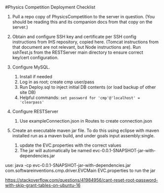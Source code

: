 #Physics Competition Deployment Checklist

1. Pull a repo copy of PhysicsCompetition to the server in question.  (You should be reading this and its companion docs from that copy on the server.)

1. Obtain and configure SSH key and certificate per SSH config instructions from IHS repository, copied here.  (Tomcat instructions from that document are not relevant, but Node instructions are).  Run sshTest.js from the RESTServer main directory to ensure correct key/cert configuration.

2. Configure MySQL.
	1. Install if needed
	2. Log in as root; create cmp user/pass
	3. Run Deploy.sql to inject initial DB contents (or load backup of other site DB)
	4. Helpful commands: `set password for 'cmp'@'localhost' = 'clearpass'`
3. Configure RESTServer
	1. Use exampleConnection.json in Routes to create connection.json

3. Create an executable maven jar file. To do this using eclipse with maven installed run as a maven build, and under goals input assembly:single.
	1. update the EVC.properties with the correct values
	2. The jar will automatically be named evc-0.0.1-SNAPSHOT-jar-with-dependencies.jar

use: java -cp evc-0.0.1-SNAPSHOT-jar-with-dependencies.jar com.softwareinventions.cmp.driver.EVCMain EVC.properties 
to run the jar	





https://stackoverflow.com/questions/41984956/cant-reset-root-password-with-skip-grant-tables-on-ubuntu-16
